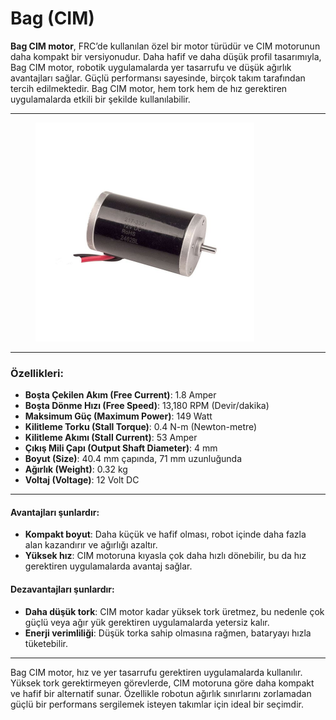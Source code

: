 # Bag (CIM)

**Bag CIM motor**, FRC’de kullanılan özel bir motor türüdür ve CIM motorunun daha kompakt bir versiyonudur. Daha hafif ve daha düşük profil tasarımıyla, Bag CIM motor, robotik uygulamalarda yer tasarrufu ve düşük ağırlık avantajları sağlar. Güçlü performansı sayesinde, birçok takım tarafından tercih edilmektedir. Bag CIM motor, hem tork hem de hız gerektiren uygulamalarda etkili bir şekilde kullanılabilir.

***

<figure><img src="../../../.gitbook/assets/image (3) (1).png" alt="" width="350"><figcaption></figcaption></figure>

***

### Özellikleri:

* **Boşta Çekilen Akım (Free Current)**: 1.8 Amper
* **Boşta Dönme Hızı (Free Speed)**: 13,180 RPM (Devir/dakika)
* **Maksimum Güç (Maximum Power)**: 149 Watt
* **Kilitleme Torku (Stall Torque)**: 0.4 N-m (Newton-metre)
* **Kilitleme Akımı (Stall Current)**: 53 Amper
* **Çıkış Mili Çapı (Output Shaft Diameter)**: 4 mm
* **Boyut (Size)**: 40.4 mm çapında, 71 mm uzunluğunda
* **Ağırlık (Weight)**: 0.32 kg
* **Voltaj (Voltage)**: 12 Volt DC

***

#### Avantajları şunlardır:

* **Kompakt boyut**: Daha küçük ve hafif olması, robot içinde daha fazla alan kazandırır ve ağırlığı azaltır.
* **Yüksek hız**: CIM motoruna kıyasla çok daha hızlı dönebilir, bu da hız gerektiren uygulamalarda avantaj sağlar.

#### Dezavantajları şunlardır:

* **Daha düşük tork**: CIM motor kadar yüksek tork üretmez, bu nedenle çok güçlü veya ağır yük gerektiren uygulamalarda yetersiz kalır.
* **Enerji verimliliği**: Düşük torka sahip olmasına rağmen, bataryayı hızla tüketebilir.

***

Bag CIM motor, hız ve yer tasarrufu gerektiren uygulamalarda kullanılır. Yüksek tork gerektirmeyen görevlerde, CIM motoruna göre daha kompakt ve hafif bir alternatif sunar. Özellikle robotun ağırlık sınırlarını zorlamadan güçlü bir performans sergilemek isteyen takımlar için ideal bir seçimdir.













